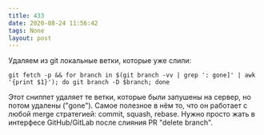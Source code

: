 ```yaml
---
title: 433
date: 2020-08-24 11:56:42
tags: None
layout: post
---
```


Удаляем из git локальные ветки, которые уже слили:

```git fetch -p && for branch in $(git branch -vv | grep ': gone]' | awk '{print $1}'); do git branch -D $branch; done```

Этот сниппет удаляет те ветки, которые были запушены на сервер, но потом удалены ("gone"). Самое полезное в нём то, что он работает с любой merge стратегией: commit, squash, rebase. Нужно просто жать в интерфесе GitHub/GitLab после слияния PR "delete branch".
